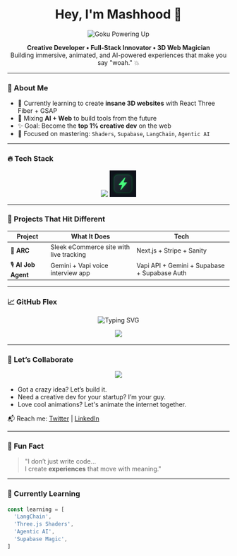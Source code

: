 <h1 align="center">Hey, I'm Mashhood 🚀</h1>
<p align="center">
  <img src="https://images.gamebanana.com/img/ico/sprays/_1502-.gif" width="280" alt="Goku Powering Up" />
</p>

<p align="center">
  <strong>Creative Developer • Full-Stack Innovator • 3D Web Magician</strong><br />
  Building immersive, animated, and AI-powered experiences that make you say "woah." 💥
</p>

---

### 🧠 About Me



- 🔭 Currently learning to create **insane 3D websites** with React Three Fiber + GSAP
- 🧪 Mixing **AI + Web** to build tools from the future
- ✨ Goal: Become the **top 1% creative dev** on the web
- 🎯 Focused on mastering: `Shaders`, `Supabase`, `LangChain`, `Agentic AI`

---

### 🔥 Tech Stack

<p align="center">
  <img src="https://skillicons.dev/icons?i=nextjs,ts,react,tailwind,threejs,supabase,prisma,vercel" />
  <img src="gsap.png" alt="GSAP Logo" width="60" height="60" />
</p>





---

### 🚀 Projects That Hit Different

| Project | What It Does | Tech |
|--------|--------------|------|
| 🛒 **ARC** | Sleek eCommerce site with live tracking | Next.js + Stripe + Sanity |
| 🎙️ **AI Job Agent** | Gemini + Vapi voice interview app | Vapi API + Gemini + Supabase + Supabase Auth |

---

### 📈 GitHub Flex

<p align="center">
  <img src="https://readme-typing-svg.herokuapp.com?font=Fira+Code&size=24&duration=3000&pause=1000&color=88FF00&center=true&vCenter=true&width=435&lines=Creative+Fullstack+Dev+%F0%9F%92%BB;3D+Web+Artist+%F0%9F%A7%A1;GSAP+%2B+Three.js+Animations+%E2%9C%A8;Pixel-Perfect+Frontend+%2B+Solid+Backend;Let's+Build+Something+Insane!+%F0%9F%9A%80" alt="Typing SVG" />
</p>

<p align="center">
<img src="https://miro.medium.com/v2/resize:fit:440/format:webp/1*34xEodIKs2f9yyGICYX9Mw.gif" width="240" />
</p>



---

### 🤝 Let’s Collaborate

<p align="center">
  <img src="https://media.giphy.com/media/du3J3cXyzhj75IOgvA/giphy.gif" width="200" />
</p>

- Got a crazy idea? Let’s build it.
- Need a creative dev for your startup? I’m your guy.
- Love cool animations? Let's animate the internet together.

📬 Reach me: [Twitter](https://twitter.com/yourhandle) | [LinkedIn](https://linkedin.com/in/yourhandle)

---

### 🧢 Fun Fact

> "I don’t just write code...  
> I create **experiences** that move with meaning."

---

### 🧠 Currently Learning

```ts
const learning = [
  'LangChain', 
  'Three.js Shaders',
  'Agentic AI',
  'Supabase Magic',
]
